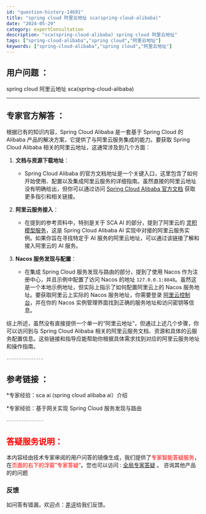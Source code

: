 ```yaml
---
id: "question-history-14691"
title: "spring cloud 阿里云地址 sca(spring-cloud-alibaba)"
date: "2024-05-29"
category: expertConsultation
description: "sca(spring-cloud-alibaba) spring cloud 阿里云地址"
tags: ["spring-cloud-alibaba","spring cloud","阿里云地址"]
keywords: ["spring-cloud-alibaba","spring cloud","阿里云地址"]
---
```


## 用户问题 ： 
 spring cloud 阿里云地址 sca(spring-cloud-alibaba) 

---------------
## 专家官方解答 ：

根据已有的知识内容，Spring Cloud Alibaba 是一套基于 Spring Cloud 的 Alibaba 产品的解决方案，它提供了与阿里云服务集成的能力。要获取 Spring Cloud Alibaba 相关的阿里云地址，这通常涉及到几个方面：

1. **文档与资源下载地址**：
   - Spring Cloud Alibaba 的官方文档地址是一个关键入口，这里包含了如何开始使用、配置以及集成阿里云服务的详细指南。虽然直接的阿里云地址没有明确给出，但你可以通过访问 [Spring Cloud Alibaba 官方文档](https://github.com/alibaba/spring-cloud-alibaba/blob/master/README.md) 获取更多指引和相关链接。

2. **阿里云服务接入**：
   - 在提到的参考资料中，特别是关于 SCA AI 的部分，提到了阿里云的 [灵积模型服务](https://help.aliyun.com/zh/dashscope/)，这是 Spring Cloud Alibaba AI 实现中对接的阿里云服务实例。如果你旨在寻找特定于 AI 服务的阿里云地址，可以通过该链接了解和接入阿里云的 AI 服务。

3. **Nacos 服务发现与配置**：
   - 在集成 Spring Cloud 服务发现与路由的部分，提到了使用 Nacos 作为注册中心，并且示例中配置了访问 Nacos 的地址 `127.0.0.1:8848`。虽然这是一个本地示例地址，但实际上指示了如何配置阿里云上的 Nacos 服务地址。要获取阿里云上实际的 Nacos 服务地址，你需要登录 [阿里云控制台](https://console.aliyun.com/)，并在你的 Nacos 实例管理界面找到正确的服务地址和访问密钥等信息。

综上所述，虽然没有直接提供一个单一的“阿里云地址”，但通过上述几个步骤，你可以访问到与 Spring Cloud Alibaba 相关的阿里云服务文档、资源和具体的云服务配置信息。这些链接和指导应能帮助你根据具体需求找到对应的阿里云服务地址和操作指南。


<font color="#949494">---------------</font> 


## 参考链接 ：

*专家经验：sca ai (spring cloud alibaba ai）介绍 
 
 *专家经验：基于网关实现 Spring Cloud 服务发现与路由 


 <font color="#949494">---------------</font> 
 


## <font color="#FF0000">答疑服务说明：</font> 

本内容经由技术专家审阅的用户问答的镜像生成，我们提供了<font color="#FF0000">专家智能答疑服务</font>，在<font color="#FF0000">页面的右下的浮窗”专家答疑“</font>。您也可以访问 : [全局专家答疑](https://opensource.alibaba.com/chatBot) 。 咨询其他产品的的问题

### 反馈
如问答有错漏，欢迎点：[差评](https://ai.nacos.io/user/feedbackByEnhancerGradePOJOID?enhancerGradePOJOId=14741)给我们反馈。
